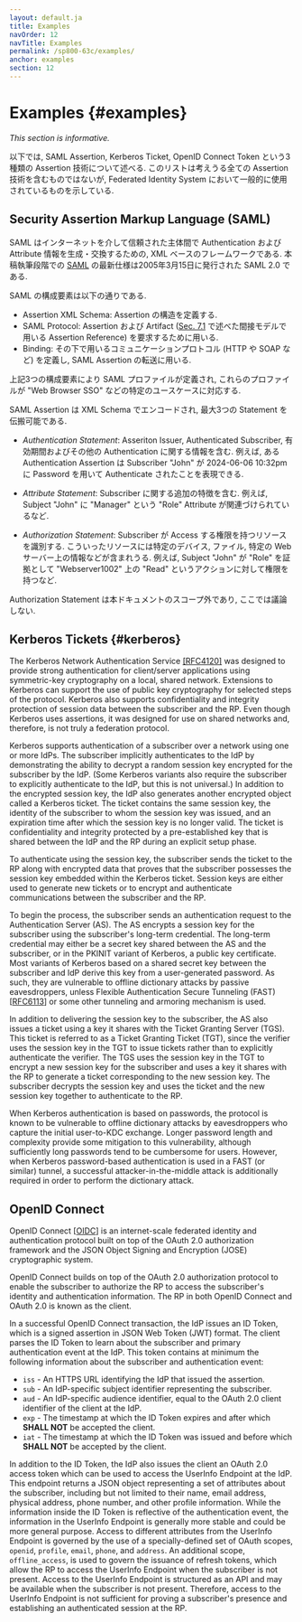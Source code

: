 ```yaml
---
layout: default.ja
title: Examples
navOrder: 12
navTitle: Examples
permalink: /sp800-63c/examples/
anchor: examples
section: 12
---
```


# Examples {#examples}

*This section is informative.*

<!--
Three types of assertion technologies are discussed below: SAML assertions, Kerberos tickets, and OpenID Connect tokens. This list is not inclusive of all possible assertion technologies, but does represent those commonly used in federated identity systems.
-->

以下では, SAML Assertion, Kerberos Ticket, OpenID Connect Token という3種類の Assertion 技術について述べる.
このリストは考えうる全ての Assertion 技術を含むものではないが, Federated Identity System において一般的に使用されているものを示している.

## Security Assertion Markup Language (SAML)

<!--
SAML is an XML-based framework for creating and exchanging authentication and attribute information between trusted entities over the internet. As of this writing, the latest specification for [SAML](references.md#ref-SAML) is SAML v2.0, issued 15 March 2005.
-->

SAML はインターネットを介して信頼された主体間で Authentication および Attribute 情報を生成・交換するための, XML ベースのフレームワークである.
本稿執筆段階での [SAML](references.md#ref-SAML) の最新仕様は2005年3月15日に発行された SAML 2.0 である.

<!--
The building blocks of SAML include:
-->

SAML の構成要素は以下の通りである.

<!--
- The Assertions XML schema, which defines the structure of the assertion.
- The SAML Protocols, which are used to request assertions and artifacts (the assertion references used in the indirect model described in [Sec. 7.1](sec7_presentation.md#back-channel)).
- The Bindings, which define the underlying communication protocols (such as HTTP or SOAP), and can be used to transport the SAML assertions.
-->

- Assertion XML Schema: Assertion の構造を定義する.
- SAML Protocol: Assertion および Artifact ([Sec. 7.1](sec7_presentation.md#back-channel) で述べた間接モデルで用いる Assertion Reference) を要求するために用いる.
- Binding: その下で用いるコミュニケーションプロトコル (HTTP や SOAP など) を定義し, SAML Assertion の転送に用いる.

<!--
The three components above define a SAML profile that corresponds to a particular use case such as "Web Browser SSO".
-->

上記3つの構成要素により SAML プロファイルが定義され, これらのプロファイルが "Web Browser SSO" などの特定のユースケースに対応する.

<!--
SAML Assertions are encoded in an XML schema and can carry up to three types of statements:
-->

SAML Assertion は XML Schema でエンコードされ, 最大3つの Statement を伝搬可能である.

<!--
-   *Authentication statements* include information about the assertion issuer, the authenticated subscriber, validity period, and other authentication information. For example, an Authentication Assertion would state the subscriber "John" was authenticated using a password at 10:32pm on 06-06-2004.
-->

- *Authentication Statement*: Asseriton Issuer, Authenticated Subscriber, 有効期間およびその他の Authentication に関する情報を含む. 例えば, ある Authentication Assertion は Subscriber "John" が 2024-06-06 10:32pm に Password を用いて Authenticate されたことを表現できる.

<!--
-   *Attribute statements* contain specific additional characteristics related to the subscriber. For example, subject "John" is associated with attribute "Role" with value "Manager".
-->

- *Attribute Statement*: Subscriber に関する追加の特徴を含む. 例えば, Subject "John" に "Manager" という "Role" Attribute が関連づけられているなど.

<!--
-   *Authorization statements* identify the resources the subscriber has permission to access. These resources may include specific devices, files, and information on specific web servers. For example, subject "John" for action "Read" on "Webserver1002" given evidence "Role".
-->

- *Authorization Statement*: Subscriber が Access する権限を持つリソースを識別する. こういったリソースには特定のデバイス, ファイル, 特定の Web サーバー上の情報などが含まれうる. 例えば, Subject "John" が "Role" を証拠として "Webserver1002" 上の "Read" というアクションに対して権限を持つなど.

<!--
Authorization statements are beyond the scope of this document and will not be discussed.
-->

Authorization Statement は本ドキュメントのスコープ外であり, ここでは議論しない.

## Kerberos Tickets  {#kerberos}

The Kerberos Network Authentication Service [[RFC4120]](references.md#ref-RFC4120) was designed to provide strong authentication for client/server applications using symmetric-key cryptography on a local, shared network. Extensions to Kerberos can support the use of public key cryptography for selected steps of the protocol. Kerberos also supports confidentiality and integrity protection of session data between the subscriber and the RP. Even though Kerberos uses assertions, it was designed for use on shared networks and, therefore, is not truly a federation protocol.

Kerberos supports authentication of a subscriber over a network using one or more IdPs. The subscriber implicitly authenticates to the IdP by demonstrating the ability to decrypt a random session key encrypted for the subscriber by the IdP. (Some Kerberos variants also require the subscriber to explicitly authenticate to the IdP, but this is not universal.) In addition to the encrypted session key, the IdP also generates another encrypted object called a Kerberos ticket. The ticket contains the same session key, the identity of the subscriber to whom the session key was issued, and an expiration time after which the session key is no longer valid. The ticket is confidentiality and integrity protected by a pre-established key that is shared between the IdP and the RP during an explicit setup phase.

To authenticate using the session key, the subscriber sends the ticket to the RP along with encrypted data that proves that the subscriber possesses the session key embedded within the Kerberos ticket. Session keys are either used to generate new tickets or to encrypt and authenticate communications between the subscriber and the RP.

To begin the process, the subscriber sends an authentication request to the Authentication Server (AS). The AS encrypts a session key for the subscriber using the subscriber's long-term credential. The long-term credential may either be a secret key shared between the AS and the subscriber, or in the PKINIT variant of Kerberos, a public key certificate. Most variants of Kerberos based on a shared secret key between the subscriber and IdP derive this key from a user-generated password. As such, they are vulnerable to offline dictionary attacks by passive eavesdroppers, unless Flexible Authentication Secure Tunneling (FAST) \[[RFC6113](references.md#ref-RFC6113)\] or some other tunneling and armoring mechanism is used.

In addition to delivering the session key to the subscriber, the AS also issues a ticket using a key it shares with the Ticket Granting Server (TGS). This ticket is referred to as a Ticket Granting Ticket (TGT), since the verifier uses the session key in the TGT to issue tickets rather than to explicitly authenticate the verifier. The TGS uses the session key in the TGT to encrypt a new session key for the subscriber and uses a key it shares with the RP to generate a ticket corresponding to the new session key. The subscriber decrypts the session key and uses the ticket and the new session key together to authenticate to the RP.

When Kerberos authentication is based on passwords, the protocol is known to be vulnerable to offline dictionary attacks by eavesdroppers who capture the initial user-to-KDC exchange. Longer password length and complexity provide some mitigation to this vulnerability, although sufficiently long passwords tend to be cumbersome for users. However, when Kerberos password-based authentication is used in a FAST (or similar) tunnel, a successful attacker-in-the-middle attack is additionally required in order to perform the dictionary attack.

## OpenID Connect

OpenID Connect \[[OIDC](references.md#ref-OIDC)\] is an internet-scale federated identity and authentication protocol built on top of the OAuth 2.0 authorization framework and the JSON Object Signing and Encryption (JOSE) cryptographic system.

OpenID Connect builds on top of the OAuth 2.0 authorization protocol to enable the subscriber to authorize the RP to access the subscriber's identity and authentication information. The RP in both OpenID Connect and OAuth 2.0 is known as the client.

In a successful OpenID Connect transaction, the IdP issues an ID Token, which is a signed assertion in JSON Web Token (JWT) format. The client parses the ID Token to learn about the subscriber and primary authentication event at the IdP. This token contains at minimum the following information about the subscriber and authentication event:

 - `iss` - An HTTPS URL identifying the IdP that issued the assertion.
 - `sub` - An IdP-specific subject identifier representing the subscriber.
 - `aud` - An IdP-specific audience identifier, equal to the OAuth 2.0 client identifier of the client at the IdP.
 - `exp` - The timestamp at which the ID Token expires and after which **SHALL NOT** be accepted the client.
 - `iat` - The timestamp at which the ID Token was issued and before which **SHALL NOT** be accepted by the client.

In addition to the ID Token, the IdP also issues the client an OAuth 2.0 access token which can be used to access the UserInfo Endpoint at the IdP. This endpoint returns a JSON object representing a set of attributes about the subscriber, including but not limited to their name, email address, physical address, phone number, and other profile information. While the information inside the ID Token is reflective of the authentication event, the information in the UserInfo Endpoint is generally more stable and could be more general purpose. Access to different attributes from the UserInfo Endpoint is governed by the use of a specially-defined set of OAuth scopes, `openid`, `profile`, `email`, `phone`, and `address`. An additional scope, `offline_access`, is used to govern the issuance of refresh tokens, which allow the RP to access the UserInfo Endpoint when the subscriber is not present. Access to the UserInfo Endpoint is structured as an API and may be available when the subscriber is not present. Therefore, access to the UserInfo Endpoint is not sufficient for proving a subscriber's presence and establishing an authenticated session at the RP.
